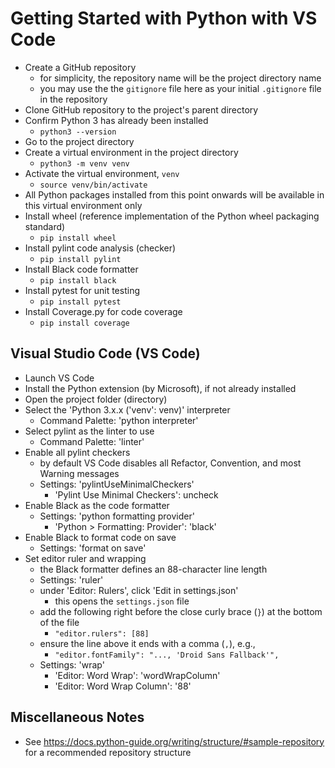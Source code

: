 # Getting Started with Python with VS Code

- Create a GitHub repository
  - for simplicity, the repository name will be the project directory name
  - you may use the the `gitignore` file here as your initial `.gitignore` file in the repository
- Clone GitHub repository to the project's parent directory
- Confirm Python 3 has already been installed
  - `python3 --version`
- Go to the project directory
- Create a virtual environment in the project directory
  - `python3 -m venv venv`
- Activate the virtual environment, `venv`
  - `source venv/bin/activate`
- All Python packages installed from this point onwards will be available in this virtual environment only
- Install wheel (reference implementation of the Python wheel packaging standard)
  - `pip install wheel`
- Install pylint code analysis (checker)
  - `pip install pylint`
- Install Black code formatter
  - `pip install black`
- Install pytest for unit testing
  - `pip install pytest`
- Install Coverage.py for code coverage
  - `pip install coverage`

## Visual Studio Code (VS Code)

- Launch VS Code
- Install the Python extension (by Microsoft), if not already installed
- Open the project folder (directory)
- Select the 'Python 3.x.x ('venv': venv)' interpreter
  - Command Palette: 'python interpreter'
- Select pylint as the linter to use
  - Command Palette: 'linter'
- Enable all pylint checkers
  - by default VS Code disables all Refactor, Convention, and most Warning messages
  - Settings: 'pylintUseMinimalCheckers'
    - 'Pylint Use Minimal Checkers': uncheck
- Enable Black as the code formatter
  - Settings: 'python formatting provider'
    - 'Python > Formatting: Provider': 'black'
- Enable Black to format code on save
  - Settings: 'format on save'
- Set editor ruler and wrapping
  - the Black formatter defines an 88-character line length
  - Settings: 'ruler'
  - under 'Editor: Rulers', click 'Edit in settings.json'
    - this opens the `settings.json` file
  - add the following right before the close curly brace (`}`) at the bottom of the file
    - `"editor.rulers": [88]`
  - ensure the line above it ends with a comma (`,`), e.g.,
    - `"editor.fontFamily": "..., 'Droid Sans Fallback'",`
  - Settings: 'wrap'
    - 'Editor: Word Wrap': 'wordWrapColumn'
    - 'Editor: Word Wrap Column': '88'

## Miscellaneous Notes

- See https://docs.python-guide.org/writing/structure/#sample-repository for a recommended repository structure
